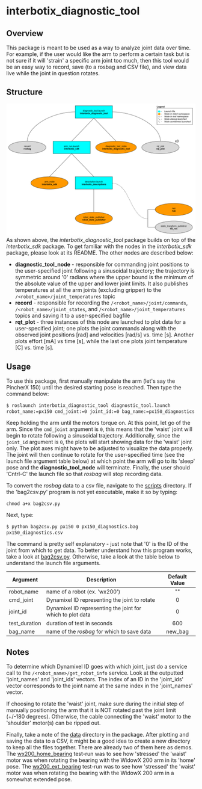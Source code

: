 # interbotix_diagnostic_tool

## Overview
This package is meant to be used as a way to analyze joint data over time. For example, if the user would like the arm to perform a certain task but is not sure if it will 'strain' a specific arm joint too much, then this tool would be an easy way to record, save (to a rosbag and CSV file), and view data live while the joint in question rotates.

## Structure
![diagnostic_tool_flowchart](images/diagnostic_tool_flowchart.png)
As shown above, the *interbotix_diagnostic_tool* package builds on top of the *interbotix_sdk* package. To get familiar with the nodes in the *interbotix_sdk* package, please look at its README. The other nodes are described below:
- **diagnostic_tool_node** - responsible for commanding joint positions to the user-specified joint following a sinusoidal trajectory; the trajectory is symmetric around '0' radians where the upper bound is the minimum of the absolute value of the upper and lower joint limits. It also publishes temperatures at all the arm joints (excluding gripper) to the `/<robot_name>/joint_temperatures` topic
- **record** - responsible for recording the `/<robot_name>/joint/commands`, `/<robot_name>/joint_states`, and `/<robot_name>/joint_temperatures` topics and saving it to a user-specified bagfile
- **rqt_plot** - three instances of this node are launched to plot data for a user-specified joint; one plots the joint commands along with the observed joint positions [rad] and velocities [rad/s] vs. time [s]. Another plots effort [mA] vs time [s], while the last one plots joint temperature [C] vs. time [s].

## Usage
To use this package, first manually manipulate the arm (let's say the PincherX 150) until the desired starting pose is reached. Then type the command below:
```
$ roslaunch interbotix_diagnostic_tool diagnostic_tool.launch robot_name:=px150 cmd_joint:=0 joint_id:=0 bag_name:=px150_diagnostics
```
Keep holding the arm until the motors torque on. At this point, let go of the arm. Since the `cmd_joint` argument is `0`, this means that the 'waist' joint will begin to rotate following a sinusoidal trajectory. Additionally, since the `joint_id` argument is `0`, the plots will start showing data for the 'waist' joint only. The plot axes might have to be adjusted to visualize the data properly. The joint will then continue to rotate for the user-specified time (see the launch file argument table below) at which point the arm will go to its 'sleep' pose and the **diagnostic_tool_node** will terminate. Finally, the user should 'Cntrl-C' the launch file so that *rosbag* will stop recording data.

To convert the *rosbag* data to a csv file, navigate to the [scripts](scripts/) directory. If the 'bag2csv.py' program is not yet executable, make it so by typing:
```
chmod a+x bag2csv.py
```

Next, type:
```
$ python bag2csv.py px150 0 px150_diagnostics.bag px150_diagnostics.csv
```
The command is pretty self explanatory - just note that '0' is the ID of the joint from which to get data. To better understand how this program works, take a look at [bag2csv.py](scripts/bag2csv.py). Otherwise, take a look at the table below to understand the launch file arguments.

| Argument | Description | Default Value |
| -------- | ----------- | :-----------: |
| robot_name | name of a robot (ex. 'wx200') | "" |
| cmd_joint | Dynamixel ID representing the joint to rotate | 0 |
| joint_id | Dynamixel ID representing the joint for which to plot data | 0 |
| test_duration | duration of test in seconds | 600 |
| bag_name | name of the *rosbag* for which to save data | new_bag |

## Notes
To determine which Dynamixel ID goes with which joint, just do a service call to the `/<robot_name>/get_robot_info` service. Look at the outputted 'joint_names' and 'joint_ids' vectors. The index of an ID in the 'joint_ids' vector corresponds to the joint name at the same index in the 'joint_names' vector.

If choosing to rotate the 'waist' joint, make sure during the  initial step of manually positioning the arm that it is NOT rotated past the joint limit (+/-180 degrees). Otherwise, the cable connecting the 'waist' motor to the 'shoulder' motor(s) can be ripped out.

Finally, take a note of the [data](data/) directory in the package. After plotting and saving the data to a CSV, it might be a good idea to create a new directory to keep all the files together. There are already two of them here as demos. The [wx200_home_bearing](data/wx200_home_bearing) test-run was to see how 'stressed' the 'waist' motor was when rotating the bearing with the WidowX 200 arm in its 'home' pose. The [wx200_ext_bearing](data/wx200_ext_bearing) test-run was to see how 'stressed' the 'waist' motor was when rotating the bearing with the WidowX 200 arm in a somewhat extended pose.
